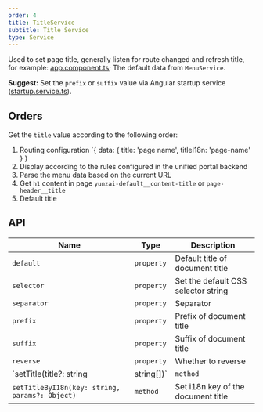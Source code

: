 ```yaml
---
order: 4
title: TitleService
subtitle: Title Service
type: Service
---
```


Used to set page title, generally listen for route changed and refresh title, for example: [app.component.ts](https://github.com/hbyunzai/ng-yunzai/blob/master/src/app/app.component.ts#L54); The default data from `MenuService`.

**Suggest:** Set the `prefix` or `suffix` value via Angular startup service ([startup.service.ts](https://github.com/hbyunzai/ng-yunzai/blob/master/src/app/core/startup/startup.service.ts)).

## Orders

Get the `title` value according to the following order:

1. Routing configuration `{ data: { title: 'page name', titleI18n: 'page-name' } }
2. Display according to the rules configured in the unified portal backend
2. Parse the menu data based on the current URL
3. Get `h1` content in page `yunzai-default__content-title` or `page-header__title`
4. Default title

## API

| Name                                           | Type       | Description                     |
| ---------------------------------------------- | ---------- | ------------------------------- |
| `default`                                      | `property` | Default title of document title |
| `selector`                                      | `property` | Set the default CSS selector string |
| `separator`                                    | `property` | Separator                       |
| `prefix`                                       | `property` | Prefix of document title        |
| `suffix`                                       | `property` | Suffix of document title        |
| `reverse`                                      | `property` | Whether to reverse              |
| `setTitle(title?: string | string[])`          | `method`   | Set the document title, will be delay `25ms`, pls refer to [#1261](https://github.com/hbyunzai/ng-yunzai/issues/1261)              |
| `setTitleByI18n(key: string, params?: Object)` | `method`   | Set i18n key of the document title |
